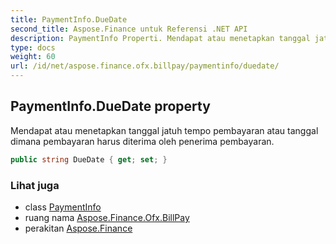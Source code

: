 ```yaml
---
title: PaymentInfo.DueDate
second_title: Aspose.Finance untuk Referensi .NET API
description: PaymentInfo Properti. Mendapat atau menetapkan tanggal jatuh tempo pembayaran atau tanggal dimana pembayaran harus diterima oleh penerima pembayaran.
type: docs
weight: 60
url: /id/net/aspose.finance.ofx.billpay/paymentinfo/duedate/
---
```

## PaymentInfo.DueDate property

Mendapat atau menetapkan tanggal jatuh tempo pembayaran atau tanggal dimana pembayaran harus diterima oleh penerima pembayaran.

```csharp
public string DueDate { get; set; }
```

### Lihat juga

* class [PaymentInfo](../)
* ruang nama [Aspose.Finance.Ofx.BillPay](../../paymentinfo/)
* perakitan [Aspose.Finance](../../../)


